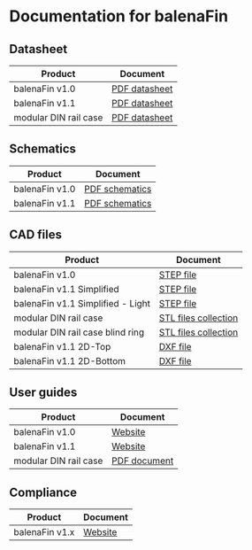 # Documentation for balenaFin

## Datasheet

| **Product** |  Document
| --- | --- |
| balenaFin v1.0 | [PDF datasheet](https://github.com/balena-io/balena-fin/raw/master/documentation/PDF/balenaFin/v1.0/datasheet/datasheet.pdf) |
| balenaFin v1.1 | [PDF datasheet](https://github.com/balena-io/balena-fin/raw/master/documentation/PDF/balenaFin/v1.1/datasheet/datasheet.pdf) |
| modular DIN rail case | [PDF datasheet](https://github.com/balena-io/balena-fin/raw/master/documentation/PDF/accesories/modular_DIN_rail_case/datasheet/datasheet.pdf) |

## Schematics

| **Product** |  Document
| --- | --- |
| balenaFin v1.0 | [PDF schematics](https://github.com/balena-io/balena-fin/raw/master/documentation/PDF/balenaFin/v1.0/schematics/20173009_V8_schematics.pdf) |
| balenaFin v1.1 | [PDF schematics](https://github.com/balena-io/balena-fin/raw/master/documentation/PDF/balenaFin/v1.1/schematics/20173009_balena-fin_v10.pdf) |

## CAD files

| **Product** |  Document
| --- | --- |
| balenaFin v1.0 | [STEP file](https://github.com/balena-io/balena-fin/raw/master/documentation/CAD/balenaFin/v1.0/20173009_BALENA-FIN_V1.0_LIGHT.stp) |
| balenaFin v1.1 Simplified| [STEP file](https://github.com/balena-io/balena-fin/tree/Add-.dxf-files/documentation/CAD/balenaFin/v1.1/3D/20173009_balenaFin_V1.1_simplified.stp) |
| balenaFin v1.1 Simplified - Light| [STEP file](https://github.com/balena-io/balena-fin/tree/Add-.dxf-files/documentation/CAD/balenaFin/v1.1/3D/20173009_balenaFin_V1.1_simplified_light.stp) |
| modular DIN rail case | [STL files collection](https://github.com/balena-io/balena-fin/raw/master/documentation/CAD/accesories/modular_DIN_rail_case/v2.zip) |
| modular DIN rail case blind ring | [STL files collection](https://github.com/balena-io/balena-fin/raw/master/documentation/CAD/accesories/modular_DIN_rail_case/blind-ring.zip) |
| balenaFin v1.1 2D-Top | [DXF file](https://github.com/balena-io/balena-fin/tree/Add-.dxf-files/documentation/CAD/balenaFin/v1.1/2D/TOPOTOP.DXF) |
| balenaFin v1.1 2D-Bottom | [DXF file](https://github.com/balena-io/balena-fin/tree/Add-.dxf-files/documentation/CAD/balenaFin/v1.1/2D/TOPOBOTTOM.dxf) |

## User guides

| **Product** |  Document
| --- | --- |
| balenaFin v1.0 | [Website](https://www.balena.io/fin/1.0/docs/) |
| balenaFin v1.1 | [Website](https://www.balena.io/fin/1.1/docs/) |
| modular DIN rail case | [PDF document](https://github.com/balena-io/balena-fin/raw/master/documentation/PDF/accesories/modular_DIN_rail_case/user_guide/user_guide.pdf) |

## Compliance

| **Product** |  Document
| --- | --- |
| balenaFin v1.x | [Website](https://github.com/balena-io/balena-fin/blob/master/documentation/PDF/balenaFin/CONFORMITY.md) |
